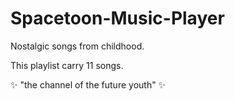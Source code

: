 # Spacetoon-Music-Player


Nostalgic songs from childhood.

This playlist carry 11 songs.

✨ "the channel of the future youth" ✨
